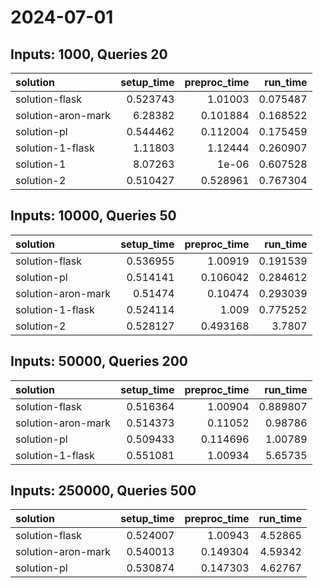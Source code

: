 # 2024-07-01

## Inputs: 1000, Queries 20

| solution           |   setup_time |   preproc_time |   run_time |
|:-------------------|-------------:|---------------:|-----------:|
| solution-flask     |     0.523743 |       1.01003  |   0.075487 |
| solution-aron-mark |     6.28382  |       0.101884 |   0.168522 |
| solution-pl        |     0.544462 |       0.112004 |   0.175459 |
| solution-1-flask   |     1.11803  |       1.12444  |   0.260907 |
| solution-1         |     8.07263  |       1e-06    |   0.607528 |
| solution-2         |     0.510427 |       0.528961 |   0.767304 |

## Inputs: 10000, Queries 50

| solution           |   setup_time |   preproc_time |   run_time |
|:-------------------|-------------:|---------------:|-----------:|
| solution-flask     |     0.536955 |       1.00919  |   0.191539 |
| solution-pl        |     0.514141 |       0.106042 |   0.284612 |
| solution-aron-mark |     0.51474  |       0.10474  |   0.293039 |
| solution-1-flask   |     0.524114 |       1.009    |   0.775252 |
| solution-2         |     0.528127 |       0.493168 |   3.7807   |

## Inputs: 50000, Queries 200

| solution           |   setup_time |   preproc_time |   run_time |
|:-------------------|-------------:|---------------:|-----------:|
| solution-flask     |     0.516364 |       1.00904  |   0.889807 |
| solution-aron-mark |     0.514373 |       0.11052  |   0.98786  |
| solution-pl        |     0.509433 |       0.114696 |   1.00789  |
| solution-1-flask   |     0.551081 |       1.00934  |   5.65735  |

## Inputs: 250000, Queries 500

| solution           |   setup_time |   preproc_time |   run_time |
|:-------------------|-------------:|---------------:|-----------:|
| solution-flask     |     0.524007 |       1.00943  |    4.52865 |
| solution-aron-mark |     0.540013 |       0.149304 |    4.59342 |
| solution-pl        |     0.530874 |       0.147303 |    4.62767 |